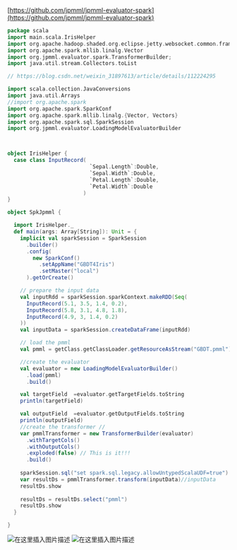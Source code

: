 
[https://github.com/jpmml/jpmml-evaluator-spark](https://github.com/jpmml/jpmml-evaluator-spark)

```scala
package scala
import main.scala.IrisHelper
import org.apache.hadoop.shaded.org.eclipse.jetty.websocket.common.frames.DataFrame
import org.apache.spark.mllib.linalg.Vector
import org.jpmml.evaluator.spark.TransformerBuilder;
import java.util.stream.Collectors.toList

// https://blog.csdn.net/weixin_31897613/article/details/112224295

import scala.collection.JavaConversions
import java.util.Arrays
//import org.apache.spark
import org.apache.spark.SparkConf
import org.apache.spark.mllib.linalg.{Vector, Vectors}
import org.apache.spark.sql.SparkSession
import org.jpmml.evaluator.LoadingModelEvaluatorBuilder



object IrisHelper {
  case class InputRecord(
                          `Sepal.Length`:Double,
                          `Sepal.Width`:Double,
                          `Petal.Length`:Double,
                          `Petal.Width`:Double
                        )
}

object SpkJpmml {

  import IrisHelper._
  def main(args: Array[String]): Unit = {
    implicit val sparkSession = SparkSession
      .builder()
      .config(
        new SparkConf()
          .setAppName("GBDT4Iris")
          .setMaster("local")
      ).getOrCreate()

    // prepare the input data
    val inputRdd = sparkSession.sparkContext.makeRDD(Seq(
      InputRecord(5.1, 3.5, 1.4, 0.2),
      InputRecord(5.8, 3.1, 4.8, 1.8),
      InputRecord(4.9, 3, 1.4, 0.2)
    ))
    val inputData = sparkSession.createDataFrame(inputRdd)

    // load the pmml
    val pmml = getClass.getClassLoader.getResourceAsStream("GBDT.pmml")

    //create the evaluator
    val evaluator = new LoadingModelEvaluatorBuilder()
      .load(pmml)
      .build()

    val targetField  =evaluator.getTargetFields.toString
    println(targetField)

    val outputField  =evaluator.getOutputFields.toString
    println(outputField)
    //create the transformer //
    var pmmlTransformer = new TransformerBuilder(evaluator)
      .withTargetCols()
      .withOutputCols()
      .exploded(false) // This is it!!!
      .build()
      
    sparkSession.sql("set spark.sql.legacy.allowUntypedScalaUDF=true")
    var resultDs = pmmlTransformer.transform(inputData)//inputData
    resultDs.show
    
    resultDs = resultDs.select("pmml")
    resultDs.show
  }

}

```
![在这里插入图片描述](https://img-blog.csdnimg.cn/943e8cba304d4cd8966aaa5c7c90cf97.png?x-oss-process=image/watermark,type_ZHJvaWRzYW5zZmFsbGJhY2s,shadow_50,text_Q1NETiBAVmFsZXJpZUpK,size_20,color_FFFFFF,t_70,g_se,x_16)
![在这里插入图片描述](https://img-blog.csdnimg.cn/60903e02a0d64761898fc48e05d49539.png?x-oss-process=image/watermark,type_ZHJvaWRzYW5zZmFsbGJhY2s,shadow_50,text_Q1NETiBAVmFsZXJpZUpK,size_17,color_FFFFFF,t_70,g_se,x_16)
